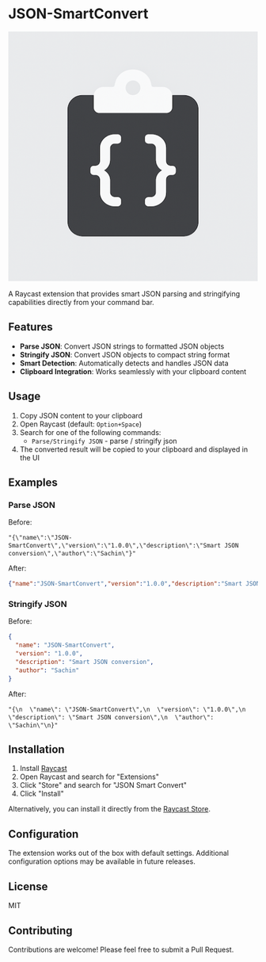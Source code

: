 # JSON-SmartConvert

![JSON-SmartConvert Logo](./assets/extension-icon.png)

A Raycast extension that provides smart JSON parsing and stringifying capabilities directly from your command bar.

## Features

- **Parse JSON**: Convert JSON strings to formatted JSON objects
- **Stringify JSON**: Convert JSON objects to compact string format
- **Smart Detection**: Automatically detects and handles JSON data
- **Clipboard Integration**: Works seamlessly with your clipboard content

## Usage

1. Copy JSON content to your clipboard
2. Open Raycast (default: `Option+Space`)
3. Search for one of the following commands:
   - `Parse/Stringify JSON` - parse / stringify json
4. The converted result will be copied to your clipboard and displayed in the UI

## Examples

### Parse JSON

Before:
```
"{\"name\":\"JSON-SmartConvert\",\"version\":\"1.0.0\",\"description\":\"Smart JSON conversion\",\"author\":\"Sachin\"}"
```

After:
```json
{"name":"JSON-SmartConvert","version":"1.0.0","description":"Smart JSON conversion","author":"Sachin"}
```

### Stringify JSON

Before:
```json
{
  "name": "JSON-SmartConvert",
  "version": "1.0.0",
  "description": "Smart JSON conversion",
  "author": "Sachin"
}
```

After:
```
"{\n  \"name\": \"JSON-SmartConvert\",\n  \"version\": \"1.0.0\",\n  \"description\": \"Smart JSON conversion\",\n  \"author\": \"Sachin\"\n}"
```

## Installation

1. Install [Raycast](https://raycast.com/)
2. Open Raycast and search for "Extensions"
3. Click "Store" and search for "JSON Smart Convert"
4. Click "Install"

Alternatively, you can install it directly from the [Raycast Store](https://raycast.com/store).

## Configuration

The extension works out of the box with default settings. Additional configuration options may be available in future releases.

## License

MIT

## Contributing

Contributions are welcome! Please feel free to submit a Pull Request.